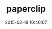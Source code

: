 ---
layout: post
title:  "paperclip"
repo:   "thoughtbot/paperclip"
date:   2015-02-18 10:46:07
gemurl: https://github.com/thoughtbot/paperclip
---